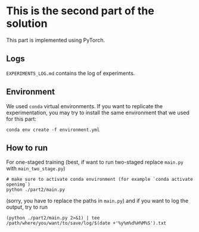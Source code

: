# This is the second part of the solution

This part is implemented using PyTorch.

## Logs

`EXPERIMENTS_LOG.md` contains the log of experiments. 

## Environment

We used `conda` virtual environments. If you want to replicate the experimentation, you may try to install the same environment that we used for this part:

```
conda env create -f environment.yml
```

## How to run

For one-staged training (best, if want to run two-staged replace `main.py` with `main_two_stage.py`)
```
# make sure to activate conda environment (for example `conda activate openimg`)
python ./part2/main.py
```
(sorry, you have to replace the paths in `main.py`) and if you want to log the output, try to run
```
(python ./part2/main.py 2>&1) | tee /path/where/you/want/to/save/log/$(date +'%y%m%d%H%M%S').txt
```